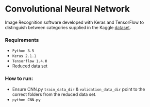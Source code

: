 # Convolutional Neural Network

Image Recognition software developed with Keras and TensorFlow to distinguish between categories supplied in the Kaggle [dataset](https://www.kaggle.com/c/planet-understanding-the-amazon-from-space/data). 

### Requirements
- `Python 3.5`
- `Keras 2.1.1`
- `Tensorflow 1.4.0`
- Reduced [data set](https://drive.google.com/file/d/1QjvzyQEgdijjch93Q7xfNklzLWy2lNob/view)

### How to run:
- Ensure CNN.py `train_data_dir` & `validation_data_dir` point to the correct folders from the reduced data set.
- `python CNN.py`

